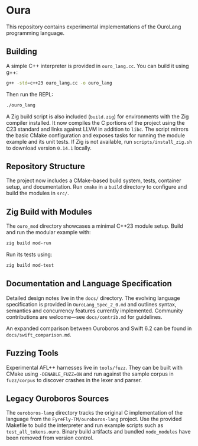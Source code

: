 # Oura

This repository contains experimental implementations of the OuroLang programming language.

## Building

A simple C++ interpreter is provided in `ouro_lang.cc`. You can build it using g++:

```bash
g++ -std=c++23 ouro_lang.cc -o ouro_lang
```

Then run the REPL:

```bash
./ouro_lang
```

A Zig build script is also included (`build.zig`) for environments with the Zig compiler installed. It now compiles the C portions of the project using the C23 standard and links against LLVM in addition to `libc`. The script mirrors the basic CMake configuration and exposes tasks for running the module example and its unit tests. If Zig is not available, run `scripts/install_zig.sh` to download version `0.14.1` locally.

## Repository Structure

The project now includes a CMake-based build system, tests, container setup, and documentation. Run `cmake` in a `build` directory to configure and build the modules in `src/`.

## Zig Build with Modules

The `ouro_mod` directory showcases a minimal C++23 module setup. Build and run the modular example with:

```bash
zig build mod-run
```

Run its tests using:

```bash
zig build mod-test
```

## Documentation and Language Specification

Detailed design notes live in the `docs/` directory. The evolving language
specification is provided in `OuroLang_Spec_2_0.md` and outlines syntax,
semantics and concurrency features currently implemented. Community
contributions are welcome—see `docs/contrib.md` for guidelines.

An expanded comparison between Ouroboros and Swift 6.2 can be found in
`docs/swift_comparison.md`.

## Fuzzing Tools

Experimental AFL++ harnesses live in `tools/fuzz`.  They can be
built with CMake using `-DENABLE_FUZZ=ON` and run against the sample
corpus in `fuzz/corpus` to discover crashes in the lexer and parser.


## Legacy Ouroboros Sources

The `ouroboros-lang` directory tracks the original C implementation of the
language from the `FyreFly-TM/ouroboros-lang` project. Use the provided
Makefile to build the interpreter and run example scripts such as
`test_all_tokens.ouro`. Binary build artifacts and bundled `node_modules`
have been removed from version control.

